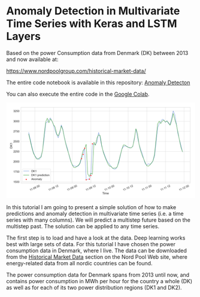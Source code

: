 # Anomaly Detection in Multivariate Time Series with Keras and LSTM Layers

Based on the power Consumption data from Denmark (DK) between 2013 and now available at:

https://www.nordpoolgroup.com/historical-market-data/


The entire code notebook is available in this repository: [Anomaly Detecton](./anomaly_detection.ipynb)

You can also execute the entire code in the
<a href="https://colab.research.google.com/drive/1JSJAHGhcmyKaWSZy6S9QKoDNqjcOQnsb#scrollTo=JoCh0eqEUGvN" target="_blank">Google Colab</a>.


![](./images/validation_anomalies_zoomed.png)

In this tutorial I am going to present a simple solution of how to make predictions and anomaly detection in multivariate time series (i.e. a time series with many columns). We will predict a multistep future based on the multistep past. The solution can be applied to any time series.

The first step is to load and have a look at the data. Deep learning works best with large sets of data. For this tutorial I have chosen the power consumption data in Denmark, where I live. The data can be downloaded from the <a href="https://www.nordpoolgroup.com/historical-market-data/" target="_blank">Historical Market Data</a> section on the Nord Pool Web site, where energy-related data from all nordic countries can be found.

The power consumption data for Denmark spans from 2013 until now, and contains power consumption in MWh per hour for the country a whole (DK) as well as for each of its two power distribution regions (DK1 and DK2).
